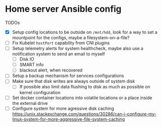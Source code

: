 # Home server Ansible config

TODOs
- [x] Setup config locations to be outside on `/mnt/hdd`, look for a way to set a mountpoint for the configs, maybe a filesystem-on-a-file?
- [ ] Fix Kubelet `hostPort` capability from CNI plugins
- [ ] Setup telemetry alerts for system healthcheck, maybe also use a notification system to send an email to myself
    - [ ] Disk IO
    - [ ] SMART info
    - [ ] blackout alert, when recovered
- [ ] Setup a backup mechanism for services configurations
- [ ] Make sure that disk writes are always outside of system disk
    - [ ] If possible also limit data flushing to disk as much as possible on kernel configuration
- [ ] Set docker container locations into volatile locations or a place inside the external drive
- [ ] Configure system for more agressive disk caching
      https://unix.stackexchange.com/questions/30286/can-i-configure-my-linux-system-for-more-aggressive-file-system-caching
